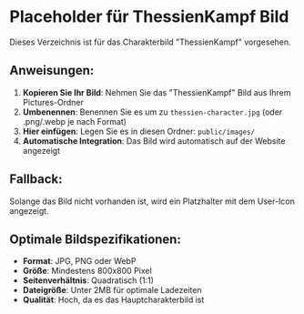 # Placeholder für ThessienKampf Bild

Dieses Verzeichnis ist für das Charakterbild "ThessienKampf" vorgesehen.

## Anweisungen:

1. **Kopieren Sie Ihr Bild**: Nehmen Sie das "ThessienKampf" Bild aus Ihrem Pictures-Ordner
2. **Umbenennen**: Benennen Sie es um zu `thessien-character.jpg` (oder .png/.webp je nach Format)
3. **Hier einfügen**: Legen Sie es in diesen Ordner: `public/images/`
4. **Automatische Integration**: Das Bild wird automatisch auf der Website angezeigt

## Fallback:
Solange das Bild nicht vorhanden ist, wird ein Platzhalter mit dem User-Icon angezeigt.

## Optimale Bildspezifikationen:
- **Format**: JPG, PNG oder WebP
- **Größe**: Mindestens 800x800 Pixel
- **Seitenverhältnis**: Quadratisch (1:1)
- **Dateigröße**: Unter 2MB für optimale Ladezeiten
- **Qualität**: Hoch, da es das Hauptcharakterbild ist
